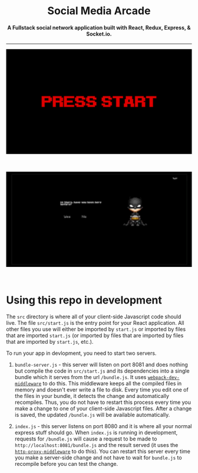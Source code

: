 <h1 align="center">Social Media Arcade</h1>

<h4 align="center">
    A Fullstack social network application built with React, Redux, Express, & Socket.io.
</h4>

***


<p align="center"><img src="/public/images/pressstart.gif"  width="800"/></p>
<br>

<p align="center"><img src="/public/images/registerpagelow.gif"  width="800"/></p>
<br>


# Using this repo in development

The `src` directory is where all of your client-side Javascript code should live. The file `src/start.js` is the entry point for your React application. All other files you use will either be imported by `start.js` or imported by files that are imported `start.js` (or imported by files that are imported by files that are imported by `start.js`, etc.).

To run your app in devlopment, you need to start two servers.

1. `bundle-server.js` - this server will listen on port 8081 and does nothing but compile the code in `src/start.js` and its dependencies into a single bundle which it serves from the url `/bundle.js`. It uses [`webpack-dev-middleware`](https://github.com/webpack/webpack-dev-middleware) to do this. This middleware keeps all the compiled files in memory and doesn't ever write a file to disk. Every time you edit one of the files in your bundle, it detects the change and automatically recompiles. Thus, you do not have to restart this process every time you make a change to one of your client-side Javascript files. After a change is saved, the updated `/bundle.js` will be available automatically.

2. `index.js` - this server listens on port 8080 and it is where all your normal express stuff should go. When `index.js` is running in development, requests for `/bundle.js` will cause a request to be made to `http://localhost:8081/bundle.js` and the result served (it uses the [`http-proxy-middleware`](https://github.com/chimurai/http-proxy-middleware) to do this). You can restart this server every time you make a server-side change and not have to wait for `bundle.js` to recompile before you can test the change.
